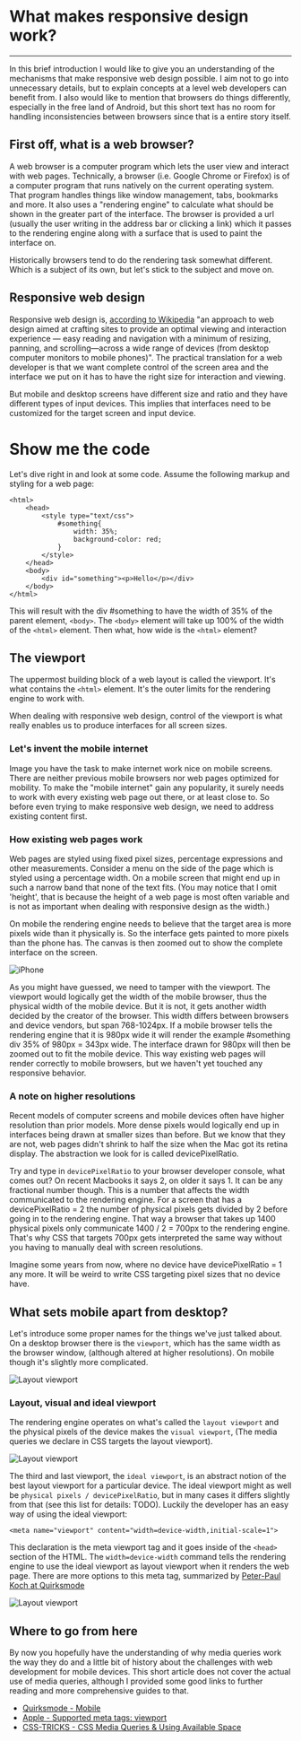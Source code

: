 # What makes responsive design work?

---

In this brief introduction I would like to give you an understanding of the mechanisms that make responsive web design possible. I aim not to go into unnecessary details, but to explain concepts at a level web developers can benefit from. I also would like to mention that browsers do things differently, especially in the free land of Android, but this short text has no room for handling inconsistencies between browsers since that is a entire story itself.

## First off, what is a web browser?
A web browser is a computer program which lets the user view and interact with web pages. Technically, a browser (i.e. Google Chrome or Firefox) is of a computer program that runs natively on the current operating system. That program handles things like window management, tabs, bookmarks and more. It also uses a "rendering engine" to calculate what should be shown in the greater part of the interface. The browser is provided a url (usually the user writing in the address bar or clicking a link) which it passes to the rendering engine along with a surface that is used to paint the interface on.

Historically browsers tend to do the rendering task somewhat different. Which is a subject of its own, but let's stick to the subject and move on.

## Responsive web design
Responsive web design is, [according to Wikipedia](https://en.wikipedia.org/wiki/Responsive_web_design) "an approach to web design aimed at crafting sites to provide an optimal viewing and interaction experience — easy reading and navigation with a minimum of resizing, panning, and scrolling—across a wide range of devices (from desktop computer monitors to mobile phones)". The practical translation for a web developer is that we want complete control of the screen area and the interface we put on it has to have the right size for interaction and viewing.

But mobile and desktop screens have different size and ratio and they have different types of input devices. This implies that interfaces need to be customized for the target screen and input device.

# Show me the code
Let's dive right in and look at some code. Assume the following markup and styling for a web page:

	<html>
		<head>
			<style type="text/css">
				#something{
				    width: 35%;
				    background-color: red;
				}
			</style>
		</head>
	    <body>
	        <div id="something"><p>Hello</p></div>
	    </body>
	</html>

This will result with the div #something to have the width of 35% of the parent element, `<body>`. The `<body>` element will take up 100% of the width of the `<html>` element. Then what, how wide is the `<html>` element?

## The viewport
The uppermost building block of a web layout is called the viewport. It's what contains the `<html>` element. It's the outer limits for the rendering engine to work with.

When dealing with responsive web design, control of the viewport is what really enables us to produce interfaces for all screen sizes.

### Let's invent the mobile internet
Image you have the task to make internet work nice on mobile screens. There are neither previous mobile browsers nor web pages optimized for mobility. To make the "mobile internet" gain any popularity, it surely needs to work with every existing web page out there, or at least close to. So before even trying to make responsive web design, we need to address existing content first.

### How existing web pages work
Web pages are styled using fixed pixel sizes, percentage expressions and other measurements. Consider a menu on the side of the page which is styled using a percentage width. On a mobile screen that might end up in such a narrow band that none of the text fits. (You may notice that I omit 'height', that is because the height of a web page is most often variable and is not as important when dealing with responsive design as the width.)

On mobile the rendering engine needs to believe that the target area is more pixels wide than it physically is. So the interface gets painted to more pixels than the phone has. The canvas is then zoomed out to show the complete interface on the screen.

![iPhone](https://s3.amazonaws.com/media-p.slid.es/uploads/85439/images/1392025/iphone_safari.jpg)

As you might have guessed, we need to tamper with the viewport. The viewport would logically get the width of the mobile browser, thus the physical width of the mobile device. But it is not, it gets another width decided by the creator of the browser. This width differs between browsers and device vendors, but span 768-1024px. If a mobile browser tells the rendering engine that it is 980px wide it will render the example #something div 35% of 980px = 343px wide. The interface drawn for 980px will then be zoomed out to fit the mobile device. This way existing web pages will render correctly to mobile browsers, but we haven't yet touched any responsive behavior.

### A note on higher resolutions
Recent models of computer screens and mobile devices often have higher resolution than prior models. More dense pixels would logically end up in interfaces being drawn at smaller sizes than before. But we know that they are not, web pages didn't shrink to half the size when the Mac got its retina display. The abstraction we look for is called devicePixelRatio.

Try and type in `devicePixelRatio` to your browser developer console, what comes out? On recent Macbooks it says 2, on older it says 1. It can be any fractional number though. This is a number that affects the width communicated to the rendering engine. For a screen that has a devicePixelRatio = 2 the number of physical pixels gets divided by 2 before going in to the rendering engine. That way a browser that takes up 1400 physical pixels only communicate 1400 / 2 = 700px to the rendering engine. That's why CSS that targets 700px gets interpreted the same way without you having to manually deal with screen resolutions.

Imagine some years from now, where no device have devicePixelRatio = 1 any more. It will be weird to write CSS targeting pixel sizes that no device have.

## What sets mobile apart from desktop?
Let's introduce some proper names for the things we've just talked about. On a desktop browser there is the `viewport`, which has the same width as the browser window, (although altered at higher resolutions). On mobile though it's slightly more complicated.

![Layout viewport](desktop.png)

### Layout, visual and ideal viewport
The rendering engine operates on what's called the `layout viewport` and the physical pixels of the device makes the `visual viewport`, (The media queries we declare in CSS targets the layout viewport).

![Layout viewport](layout.png)

The third and last viewport, the `ideal viewport`, is an abstract notion of the best layout viewport for a particular device. The ideal viewport might as well be `physical pixels / devicePixelRatio`, but in many cases it differs slightly from that (see this list for details: TODO). Luckily the developer has an easy way of using the ideal viewport:

    <meta name="viewport" content="width=device-width,initial-scale=1">

This declaration is the meta viewport tag and it goes inside of the `<head>` section of the HTML. The `width=device-width` command tells the rendering engine to use the ideal viewport as layout viewport when it renders the web page. There are more options to this meta tag, summarized by [Peter-Paul Koch at Quirksmode](http://www.quirksmode.org/mobile/metaviewport/)

![Layout viewport](ideal.png)

## Where to go from here
By now you hopefully have the understanding of why media queries work the way they do and a little bit of history about the challenges with web development for mobile devices. This short article does not cover the actual use of media queries, although I provided some good links to further reading and more comprehensive guides to that.

- [Quirksmode - Mobile](http://www.quirksmode.org/mobile/)
- [Apple - Supported meta tags: viewport](https://developer.apple.com/library/iad/documentation/AppleApplications/Reference/SafariHTMLRef/Articles/MetaTags.html#//apple_ref/doc/uid/TP40008193-SW6)
- [CSS-TRICKS - CSS Media Queries & Using Available Space](https://css-tricks.com/css-media-queries/)
